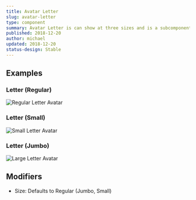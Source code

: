 ```yaml
---
title: Avatar Letter
slug: avatar-letter
type: component
summary: Avatar Letter is can show at three sizes and is a subcomponent of Avatar. 
published: 2018-12-20
author: michael
updated: 2018-12-20
status-design: Stable
---
```


##  Examples

### Letter (Regular)
![Regular Letter Avatar](/static/images/avatar-letter-two.png)

### Letter (Small)
![Small Letter Avatar](/static/images/avatar-letter-two-small.png)

### Letter (Jumbo)
![Large Letter Avatar](/static/images/avatar-letter-two-large.png)

## Modifiers
* Size: Defaults to Regular (Jumbo, Small)